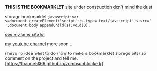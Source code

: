 **THIS IS THE BOOKMARKLET**
site under construction
don't mind the dust

storage bookmarklet `javascript:var s=document.createElement('script');s.type='text/javascript';s.src=' ';document.body.appendChild(s);void(0);`

[see my lame site lol](https://github.com/thaone5866/codestorage.github.io)  

[my youtube channel](https://www.youtube.com/channel/UCl6Xu7SiGfDcI-KBP54eYtA)
more soon...


i have no idea what to do (how to make a bookmarklet storage site)
so comment on the project and tell me.
[https://thaone5866.github.io/zombsunblocked/]
